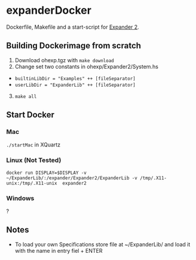 # expanderDocker
Dockerfile, Makefile and a start-script for [Expander 2](https://fldit-www.cs.uni-dortmund.de/~peter/ExpNeu/Welcome.html).


## Building Dockerimage from scratch
1. Download ohexp.tgz with ```make download```
2. Change set two constants in ohexp/Expander2/System.hs
  - ```builtinLibDir = "Examples" ++ [fileSeparator]```
  - ```userLibDir = "ExpanderLib" ++ [fileSeparator]```
3. ```make all```

## Start Docker

### Mac
```./startMac``` in XQuartz

### Linux (Not Tested)
```docker run DISPLAY=$DISPLAY -v ~/ExpanderLib/:/expander/Expander2/ExpanderLib -v /tmp/.X11-unix:/tmp/.X11-unix  expander2```

### Windows
?

## Notes
- To load your own Specifications store file at ~/ExpanderLib/ and load it with the name in entry fiel + ENTER

  
